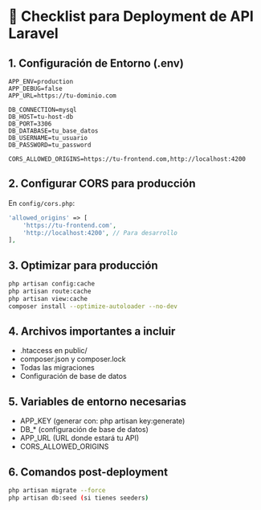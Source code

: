 # 🚀 Checklist para Deployment de API Laravel

## 1. Configuración de Entorno (.env)
```env
APP_ENV=production
APP_DEBUG=false
APP_URL=https://tu-dominio.com

DB_CONNECTION=mysql
DB_HOST=tu-host-db
DB_PORT=3306
DB_DATABASE=tu_base_datos
DB_USERNAME=tu_usuario
DB_PASSWORD=tu_password

CORS_ALLOWED_ORIGINS=https://tu-frontend.com,http://localhost:4200
```

## 2. Configurar CORS para producción
En `config/cors.php`:
```php
'allowed_origins' => [
    'https://tu-frontend.com',
    'http://localhost:4200', // Para desarrollo
],
```

## 3. Optimizar para producción
```bash
php artisan config:cache
php artisan route:cache
php artisan view:cache
composer install --optimize-autoloader --no-dev
```

## 4. Archivos importantes a incluir
- .htaccess en public/
- composer.json y composer.lock
- Todas las migraciones
- Configuración de base de datos

## 5. Variables de entorno necesarias
- APP_KEY (generar con: php artisan key:generate)
- DB_* (configuración de base de datos)
- APP_URL (URL donde estará tu API)
- CORS_ALLOWED_ORIGINS

## 6. Comandos post-deployment
```bash
php artisan migrate --force
php artisan db:seed (si tienes seeders)
```
